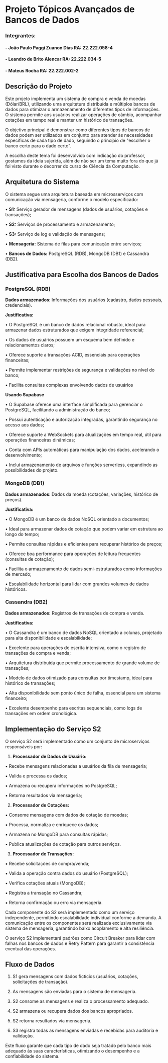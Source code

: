 # Projeto Tópicos Avançados de Bancos de Dados

### Integrantes:

#### - João Paulo Paggi Zuanon Dias  RA: 22.222.058-4 
#### - Leandro de Brito Alencar  RA: 22.222.034-5
#### - Mateus Rocha              RA: 22.222.002-2

## Descrição do Projeto

Este projeto implementa um sistema de compra e venda de moedas (Dólar/BRL), 
utilizando uma arquitetura distribuída e múltiplos bancos de dados para otimizar o 
armazenamento de diferentes tipos de informações. 
O sistema permite aos usuários realizar operações de câmbio, 
acompanhar cotações em tempo real e manter um histórico de transações.

O objetivo principal é demonstrar como diferentes tipos de bancos de dados podem ser 
utilizados em conjunto para atender às necessidades específicas de cada tipo de dado, 
seguindo o princípio de "escolher o banco certo para o dado certo".

A escolha deste tema foi desenvolvido com indicação do professor, gostamos da ideia sujerida, 
além de não ser um tema muito fora do que já foi visto durante o decorrer do curso de Ciência da Computação.

## Arquitetura do Sistema

O sistema segue uma arquitetura baseada em microsserviços com comunicação via mensageria, conforme o modelo especificado:

• **S1:** Serviço gerador de mensagens (dados de usuários, cotações e transações);

• **S2:** Serviços de processamento e armazenamento;

• **S3:** Serviço de log e validação de mensagens;

• **Mensageria:** Sistema de filas para comunicação entre serviços;

• **Bancos de Dados:** PostgreSQL (RDB), MongoDB (DB1) e Cassandra (DB2).

## Justificativa para Escolha dos Bancos de Dados

### PostgreSQL (RDB)

**Dados armazenados**: Informações dos usuários (cadastro, dados pessoais, credenciais).

**Justificativa:**

• O PostgreSQL é um banco de dados relacional robusto, ideal para armazenar dados estruturados que exigem integridade referencial;

• Os dados de usuários possuem um esquema bem definido e relacionamentos claros;

• Oferece suporte a transações ACID, essenciais para operações financeiras;

• Permite implementar restrições de segurança e validações no nível do banco;

• Facilita consultas complexas envolvendo dados de usuários

**Usando Supabase**

• O Supabase oferece uma interface simplificada para gerenciar o PostgreSQL, facilitando a administração do banco;

• Possui autenticação e autorização integradas, garantindo segurança no acesso aos dados;

• Oferece suporte a WebSockets para atualizações em tempo real, útil para operações financeiras dinâmicas;

• Conta com APIs automáticas para manipulação dos dados, acelerando o desenvolvimento;

• Inclui armazenamento de arquivos e funções serverless, expandindo as possibilidades do projeto.

### MongoDB (DB1)

**Dados armazenados**: Dados da moeda (cotações, variações, histórico de preços).

**Justificativa:**

• O MongoDB é um banco de dados NoSQL orientado a documentos;

• Ideal para armazenar dados de cotação que podem variar em estrutura ao longo do tempo;

• Permite consultas rápidas e eficientes para recuperar histórico de preços;

• Oferece boa performance para operações de leitura frequentes (consultas de cotação);

• Facilita o armazenamento de dados semi-estruturados como informações de mercado;

• Escalabilidade horizontal para lidar com grandes volumes de dados históricos.

### Cassandra (DB2)

**Dados armazenados:** Registros de transações de compra e venda.

**Justificativa:**

• O Cassandra é um banco de dados NoSQL orientado a colunas, projetado para alta disponibilidade e escalabilidade;

• Excelente para operações de escrita intensiva, como o registro de transações de compra e venda;

• Arquitetura distribuída que permite processamento de grande volume de transações;

• Modelo de dados otimizado para consultas por timestamp, ideal para histórico de transações;

• Alta disponibilidade sem ponto único de falha, essencial para um sistema financeiro;

• Excelente desempenho para escritas sequenciais, como logs de transações em ordem cronológica.

## Implementação do Serviço S2

O serviço S2 será implementado como um conjunto de microserviços responsáveis por:

1. **Processador de Dados de Usuário:**

▪ Recebe mensagens relacionadas a usuários da fila de mensageria;

▪ Valida e processa os dados;

▪ Armazena ou recupera informações no PostgreSQL;

▪ Retorna resultados via mensageria;

2. **Processador de Cotações:**

▪ Consome mensagens com dados de cotação de moedas;

▪ Processa, normaliza e enriquece os dados;

▪ Armazena no MongoDB para consultas rápidas;

▪ Publica atualizações de cotação para outros serviços.

3. **Processador de Transações:**

▪ Recebe solicitações de compra/venda;

▪ Valida a operação contra dados do usuário (PostgreSQL);

▪ Verifica cotações atuais (MongoDB);

▪ Registra a transação no Cassandra;

▪ Retorna confirmação ou erro via mensageria.

Cada componente do S2 será implementado como um serviço independente, 
permitindo escalabilidade individual conforme a demanda. 
A comunicação entre os componentes será realizada exclusivamente via sistema de mensageria, 
garantindo baixo acoplamento e alta resiliência.

O serviço S2 implementará padrões como Circuit Breaker para lidar com falhas nos bancos de dados 
e Retry Pattern para garantir a consistência eventual das operações.

## Fluxo de Dados

1. S1 gera mensagens com dados fictícios (usuários, cotações, solicitações de transação).

2. As mensagens são enviadas para o sistema de mensageria.

3. S2 consome as mensagens e realiza o processamento adequado.

4. S2 armazena ou recupera dados dos bancos apropriados.

5. S2 retorna resultados via mensageria.

6. S3 registra todas as mensagens enviadas e recebidas para auditoria e validação.

Este fluxo garante que cada tipo de dado seja tratado pelo banco mais adequado às suas características, 
otimizando o desempenho e a confiabilidade do sistema.
